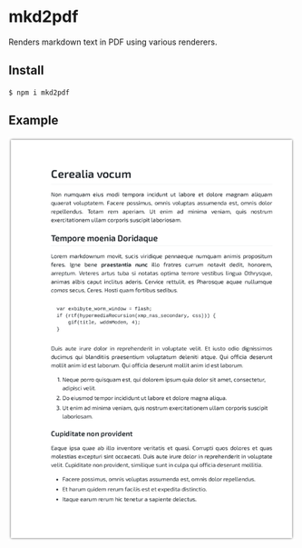 # mkd2pdf
Renders markdown text in PDF using various renderers.

## Install
```
$ npm i mkd2pdf
```

## Example
![lorem ipsum](https://raw.githubusercontent.com/ivoronin/mkd2pdf/master/example/example.png)

